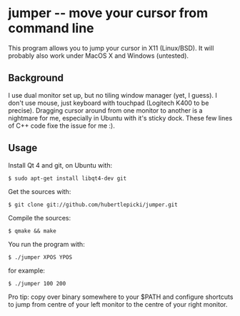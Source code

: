 jumper -- move your cursor from command line
============================================

This program allows you to jump your cursor in X11 (Linux/BSD). It will
probably also work under MacOS X and Windows (untested).

Background
----------

I use dual monitor set up, but no tiling window manager (yet, I guess).
I don't use mouse, just keyboard with touchpad (Logitech K400 to be
precise). Dragging cursor around from one monitor to another is a
nightmare for me, especially in Ubuntu with it's sticky dock. These few
lines of C++ code fixe the issue for me :).

Usage
-----

Install Qt 4 and git, on Ubuntu with:

    $ sudo apt-get install libqt4-dev git

Get the sources with:

    $ git clone git://github.com/hubertlepicki/jumper.git

Compile the sources:

    $ qmake && make

You run the program with:

    $ ./jumper XPOS YPOS

for example:

    $ ./jumper 100 200

Pro tip: copy over binary somewhere to your $PATH and configure
shortcuts to jump from centre of your left monitor to the centre of your
right monitor.



